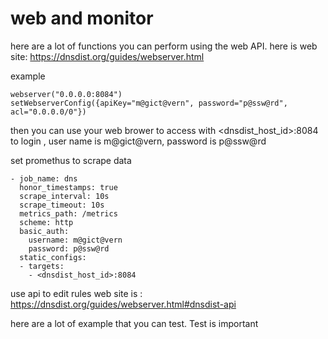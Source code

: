 # web and monitor

here are a lot of functions you can perform using the web API. here is web site: https://dnsdist.org/guides/webserver.html

example
```
webserver("0.0.0.0:8084")
setWebserverConfig({apiKey="m@gict@vern", password="p@ssw@rd",  acl="0.0.0.0/0"})
```

then you can use your web brower to access with <dnsdist_host_id>:8084 to login , user name is m@gict@vern, password is p@ssw@rd

set promethus to scrape data


```
- job_name: dns
  honor_timestamps: true
  scrape_interval: 10s
  scrape_timeout: 10s
  metrics_path: /metrics
  scheme: http
  basic_auth:
    username: m@gict@vern
    password: p@ssw@rd
  static_configs:
  - targets:
    - <dnsdist_host_id>:8084
```

use api to edit rules web site is : https://dnsdist.org/guides/webserver.html#dnsdist-api

here are a lot of example that you can test. Test is important 
